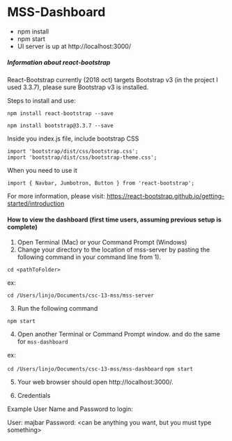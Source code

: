 # MSS-Dashboard
- npm install
- npm start
- UI server is up at http://localhost:3000/

##### Information about react-bootstrap

React-Bootstrap currently (2018 oct) targets Bootstrap v3 (in the project I used 3.3.7), please sure Bootstrap v3 is installed.

Steps to install and use:

```
npm install react-bootstrap --save
```

```
npm install bootstrap@3.3.7 --save
```

Inside you index.js file, include bootstrap CSS

```
import 'bootstrap/dist/css/bootstrap.css';
import 'bootstrap/dist/css/bootstrap-theme.css';
```

When you need to use it

```
import { Navbar, Jumbotron, Button } from 'react-bootstrap';
```

For more information, please visit: https://react-bootstrap.github.io/getting-started/introduction

#### How to view the dashboard (first time users, assuming previous setup is complete)

1) Open Terminal (Mac) or your Command Prompt (Windows)
2) Change your directory to the location of mss-server by pasting the following command in your command line from 1).

`cd <pathToFolder>`

ex:

`cd /Users/linjo/Documents/csc-13-mss/mss-server`

3) Run the following command

`npm start`

4) Open another Terminal or Command Prompt window. and do the same for `mss-dashboard`

ex:

`cd /Users/linjo/Documents/csc-13-mss/mss-dashboard`
`npm start`

5) Your web browser should open http://localhost:3000/.

6) Credentials

Example User Name and Password to login:

User: majbar
Password: <can be anything you want, but you must type something>
